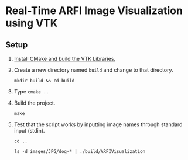 # Real-Time ARFI Image Visualization using VTK

## Setup
1. [Install CMake and build the VTK Libraries.](http://www.vtk.org/Wiki/VTK/Configure_and_Build)

2. Create a new directory named `build` and change to that directory.

    `mkdir build && cd build`

3. Type `cmake ..`

4. Build the project.

    `make`

5. Test that the script works by inputting image names through standard input (stdin).

    `cd ..`
    
    `ls -d images/JPG/dog-* | ./build/ARFIVisualization `